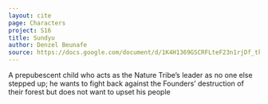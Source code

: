 ```yaml
---
layout: cite
page: Characters
project: S16
title: Sundyu
author: Denzel Beunafe
source: https://docs.google.com/document/d/1K4H1369GSCRFLteF23n1rjDf_tke8aqb4F7cfBas3RI/edit?usp=sharing
---
```

A prepubescent child who acts as the Nature Tribe’s leader as no one else stepped up; he wants to fight back against the Founders’ destruction of their forest but does not want to upset his people
